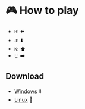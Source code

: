 # 🎮 How to play

- `H`: ⬅️
- `J`: ⬇️
- `K`: ⬆️
- `L`: ➡️

## Download

- [Windows](link_tải_cho_windows) ⬇️
- [Linux](link_tải_cho_linux) 🐧
